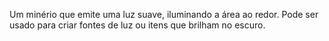 Um minério que emite uma luz suave, iluminando a área ao redor. Pode ser usado para criar fontes de luz ou itens que brilham no escuro.